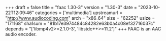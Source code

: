 +++
draft = false
title = "faac 1.30-3"
version = "1.30-3"
date = "2023-10-22T12:09:46"
categories = ['multimedia']
upstreamurl = "http://www.audiocoding.com"
arch = "x86_64"
size = "62252"
usize = "171168"
sha1sum = "81b17e3974484c84282e63b0a4c08ef32716037c"
depends = "['libmp4v2>=2.1.0-3', 'libstdc++>=11.2']"
+++
FAAC is an AAC audio encoder.